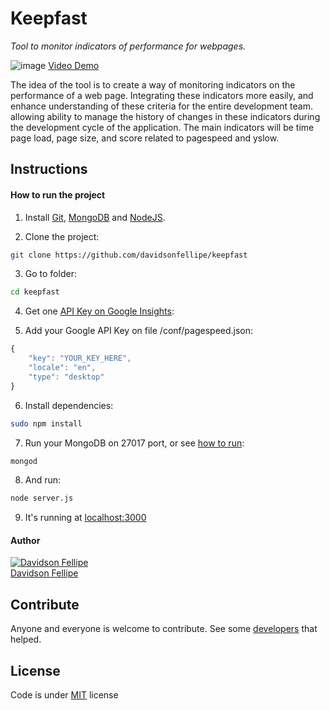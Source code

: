 # Keepfast
_Tool to monitor indicators of performance for webpages._

![image](https://i.cloudup.com/T8NZWsOiIh-3000x3000.png)
[Video Demo](https://cloudup.com/cQfUpvDHCcx)

The idea of the tool is to create a way of monitoring
indicators on the performance of a web page. Integrating these
indicators more easily, and enhance understanding of these
criteria for the entire development team. allowing
ability to manage the history of changes in these indicators
during the development cycle of the application. The main
indicators will be time page load, page size,
and score related to pagespeed and yslow.

## Instructions

#### How to run the project

1. Install [Git](http://git-scm.com/downloads), [MongoDB](http://docs.mongodb.org/manual/installation/) and [NodeJS](http://nodejs.org/download/).

2. Clone the project:
```bash
git clone https://github.com/davidsonfellipe/keepfast
```

3. Go to folder:
```bash
cd keepfast
```

4. Get one [API Key on Google Insights](https://developers.google.com/speed/docs/insights/v1/getting_started#auth):

5. Add your Google API Key on file /conf/pagespeed.json:
```javascript
{
    "key": "YOUR_KEY_HERE",
    "locale": "en",
    "type": "desktop"
}
```

6. Install dependencies:
```bash
sudo npm install
```

7. Run your MongoDB on 27017 port, or see [how to run](http://docs.mongodb.org/manual/tutorial/install-mongodb-on-os-x/#using-mongodb-from-homebrew-and-macports):
```bash
mongod
```

8. And run:
```bash
node server.js
```

9. It's running at [localhost:3000](http://localhost:3000)

#### Author

[![Davidson Fellipe](http://gravatar.com/avatar/054c583ad5dc09a861874e14dcb43e4c?s=70)](https://github.com/davidsonfellipe)
<br>
[Davidson Fellipe](https://github.com/davidsonfellipe)

## Contribute

Anyone and everyone is welcome to contribute. See some [developers](https://github.com/davidsonfellipe/keepfast/graphs/contributors) that helped.

## License

Code is under [MIT](http://davidsonfellipe.mit-license.org) license
